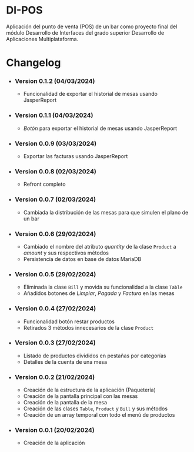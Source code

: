 # DI-POS
Aplicación del punto de venta (POS) de un bar como proyecto final del módulo Desarrollo de Interfaces del grado superior Desarrollo de Aplicaciones Multiplataforma.

# Changelog

- ### Version 0.1.2 (04/03/2024)
  - Funcionalidad de exportar el historial de mesas usando JasperReport
- ### Version 0.1.1 (04/03/2024)
  - *Botón* para exportar el historial de mesas usando JasperReport
- ### Version 0.0.9 (03/03/2024)
  - Exportar las facturas usando JasperReport
- ### Version 0.0.8 (02/03/2024)
  - Refront completo
- ### Version 0.0.7 (02/03/2024)
  - Cambiada la distribución de las mesas para que simulen el plano de un bar
- ### Version 0.0.6 (29/02/2024)
  - Cambiado el nombre del atributo _quantity_ de la clase `Product` a _amount_ y sus respectivos métodos
  - Persistencia de datos en base de datos MariaDB
- ### Version 0.0.5 (29/02/2024)
  - Eliminada la clase `Bill` y movida su funcionalidad a la clase `Table`
  - Añadidos botones de _Limpiar_, _Pagada_ y _Factura_ en las mesas
- ### Version 0.0.4 (27/02/2024)
  - Funcionalidad botón restar productos
  - Retirados 3 métodos innecesarios de la clase `Product`
- ### Version 0.0.3 (27/02/2024)
  - Listado de productos divididos en pestañas por categorías
  - Detalles de la cuenta de una mesa
- ### Version 0.0.2 (21/02/2024)
  - Creación de la estructura de la aplicación (Paquetería)
  - Creación de la pantalla principal con las mesas
  - Creación de la pantalla de la mesa
  - Creación de las clases `Table`, `Product` y `Bill` y sus métodos
  - Creación de un array temporal con todo el menú de productos
- ### Version 0.0.1 (20/02/2024)
  - Creación de la aplicación